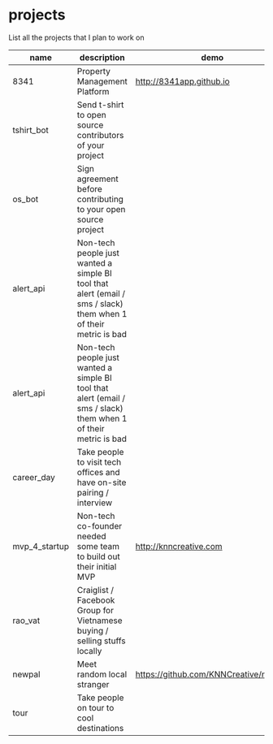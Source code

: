 # projects
List all the projects that I plan to work on

| name | description | demo
| --- | --- | --- |
| 8341 | Property Management Platform | http://8341app.github.io | 
| tshirt_bot | Send t-shirt to open source contributors of your project | |
| os_bot | Sign agreement before contributing to your open source project | | 
| alert_api | Non-tech people just wanted a simple BI tool that alert (email / sms / slack) them when 1 of their metric is bad | | 
| alert_api | Non-tech people just wanted a simple BI tool that alert (email / sms / slack) them when 1 of their metric is bad | | 
| career_day | Take people to visit tech offices and have on-site pairing / interview | | 
| mvp_4_startup | Non-tech co-founder needed some team to build out their initial MVP | http://knncreative.com | 
| rao_vat | Craiglist / Facebook Group for Vietnamese buying / selling stuffs locally | | 
| newpal | Meet random local stranger | https://github.com/KNNCreative/newpal | 
| tour | Take people on tour to cool destinations | | 
